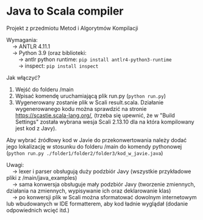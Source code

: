 # Java to Scala compiler

Projekt z przedmiotu Metod i Algorytmów Kompilacji

Wymagania:<br />
&nbsp;&nbsp;&nbsp;&nbsp;-> ANTLR 4.11.1<br />
&nbsp;&nbsp;&nbsp;&nbsp;-> Python 3.9 (oraz biblioteki:<br />
&nbsp;&nbsp;&nbsp;&nbsp;&nbsp;&nbsp;&nbsp;&nbsp;-> antlr python runtime: `pip install antlr4-python3-runtime`<br />
&nbsp;&nbsp;&nbsp;&nbsp;&nbsp;&nbsp;&nbsp;&nbsp;-> inspect: `pip install inspect`<br />

Jak włączyć?<br />
1. Wejść do folderu /main<br />
2. Wpisać komendę uruchamiającą plik run.py (`python run.py`)
3. Wygenerowany zostanie plik w Scali result.scala. Działanie wygenerowanego kodu można sprawdzić na stronie https://scastie.scala-lang.org/, (trzeba się upewnić, że w "Build Settings" została wybrana wesja Scali 2.13.10 dla na która kompilowany jest kod z Javy). 

Aby wybrać źródłowy kod w Javie do przekonwertowania należy dodać jego lokalizację w stosunku do folderu /main do komendy pythonowej (`python run.py ./folder1/folder2/folder3/kod_w_javie.java`)

Uwagi: <br />
&nbsp;&nbsp;&nbsp;&nbsp;-> lexer i parser obsługują duży podzbiór Javy (wszystkie przykładowe pliki z /main/java_examples)<br />
&nbsp;&nbsp;&nbsp;&nbsp;-> sama konwersja obsługuje mały podzbiór Javy (tworzenie zmiennych, działania na zmiennych, wypisywanie ich oraz deklarowanie klas)<br />
&nbsp;&nbsp;&nbsp;&nbsp;-> po konwersji plik w Scali można sformatować dowolnym internetowym lub wbudowanych w IDE formatterem, aby kod ładnie wyglądał (dodanie odpowiednich wcięć itd.)<br />
